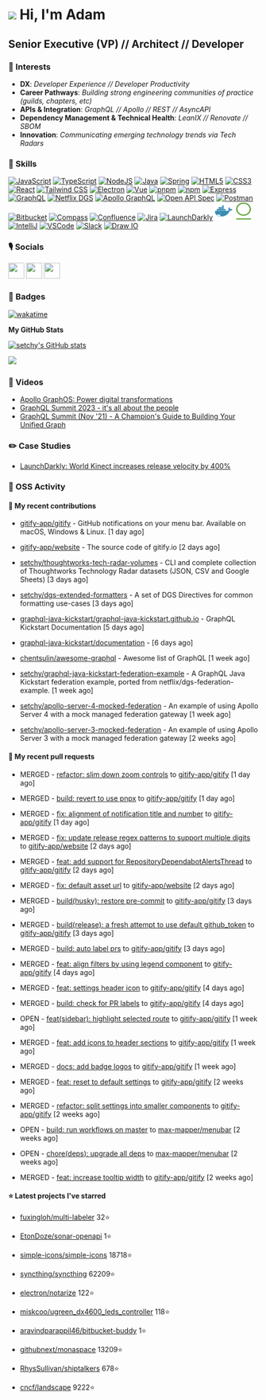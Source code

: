 ![](https://user-images.githubusercontent.com/18350557/176309783-0785949b-9127-417c-8b55-ab5a4333674e.gif) Hi, I'm Adam
============================================================================================================================

Senior Executive (VP) // Architect // Developer
-----------------------------------------------

### 🔭 Interests

- **DX**: *Developer Experience // Developer Productivity*
- **Career Pathways**: *Building strong engineering communities of practice (guilds, chapters, etc)*
- **APIs & Integration**: *GraphQL // Apollo // REST // AsyncAPI*
- **Dependency Management & Technical Health**: *LeanIX // Renovate // SBOM*
- **Innovation**: *Communicating emerging technology trends via Tech Radars*

### 💪 Skills

<p align="left">
  <a href="https://developer.mozilla.org/en-US/docs/Web/JavaScript" target="_blank" rel="noreferrer"><img src="https://raw.githubusercontent.com/danielcranney/readme-generator/main/public/icons/skills/javascript-colored.svg" width="36" height="36" alt="JavaScript" /></a>
  <a href="https://www.typescriptlang.org/" target="_blank" rel="noreferrer"><img src="https://raw.githubusercontent.com/danielcranney/readme-generator/main/public/icons/skills/typescript-colored.svg" width="36" height="36" alt="TypeScript" /></a>
  <a href="https://nodejs.org/en/" target="_blank" rel="noreferrer"><img src="https://raw.githubusercontent.com/danielcranney/readme-generator/main/public/icons/skills/nodejs-colored.svg" width="36" height="36" alt="NodeJS" /></a>
  <a href="https://www.oracle.com/java/" target="_blank" rel="noreferrer"><img src="https://raw.githubusercontent.com/danielcranney/readme-generator/main/public/icons/skills/java-colored.svg" width="36" height="36" alt="Java" /></a>
  <a href="https://spring.io/" target="_blank" rel="noreferrer"><img src="https://cdn.worldvectorlogo.com/logos/spring-3.svg" width="36" height="36" alt="Spring" /></a> 
  <a href="https://developer.mozilla.org/en-US/docs/Glossary/HTML5" target="_blank" rel="noreferrer"><img src="https://raw.githubusercontent.com/danielcranney/readme-generator/main/public/icons/skills/html5-colored.svg" width="36" height="36" alt="HTML5" /></a>
  <a href="https://www.w3.org/TR/CSS/#css" target="_blank" rel="noreferrer"><img src="https://raw.githubusercontent.com/danielcranney/readme-generator/main/public/icons/skills/css3-colored.svg" width="36" height="36" alt="CSS3" /></a>
  <a href="https://react.dev/" target="_blank" rel="noreferrer"><img src="https://cdn.worldvectorlogo.com/logos/react-2.svg" width="36" height="36" alt="React" /></a>
  <a href="https://tailwindcss.com/" target="_blank" rel="noreferrer"><img src="https://cdn.worldvectorlogo.com/logos/tailwind-css-2.svg" width="36" height="36" alt="Tailwind CSS" /></a>
  <a href="https://www.electronjs.org/" target="_blank" rel="noreferrer"><img src="https://cdn.worldvectorlogo.com/logos/electron-1.svg" width="36" height="36" alt="Electron" /></a>
  <a href="https://vuejs.org/" target="_blank" rel="noreferrer"><img src="https://cdn.worldvectorlogo.com/logos/vue-9.svg" width="36" height="36" alt="Vue" /></a>
  <a href="https://pnpm.io/" target="_blank" rel="noreferrer"><img src="https://encrypted-tbn0.gstatic.com/images?q=tbn:ANd9GcSGcwBnoTNg212cvEclMX-_qRw_P-_odFp3aafVal77Hg&s" width="36" height="36" alt="pnpm" /></a>
  <a href="https://www.npmjs.com/" target="_blank" rel="noreferrer"><img src="https://cdn.worldvectorlogo.com/logos/npm-square-red-1.svg" width="36" height="36" alt="npm" /></a>
  <a href="https://expressjs.com/" target="_blank" rel="noreferrer"><img src="https://raw.githubusercontent.com/danielcranney/readme-generator/main/public/icons/skills/express-colored.svg" width="36" height="36" alt="Express" /></a>
  <a href="https://graphql.org/" target="_blank" rel="noreferrer"><img src="https://raw.githubusercontent.com/danielcranney/readme-generator/main/public/icons/skills/graphql-colored.svg" width="36" height="36" alt="GraphQL" /></a>
  <a href="https://netflix.github.io/dgs/" target="_blank" rel="noreferrer"><img src="https://raw.githubusercontent.com/Netflix/dgs/main/docs/images/dgs-framework-brand/Icon/dgs-icon--blue.svg" width="36" height="36" alt="Netflix DGS" /></a>
  <a href="https://apollographql.com/" target="_blank" rel="noreferrer"><img src="https://cdn.worldvectorlogo.com/logos/apollo-graphql-compact.svg" width="36" height="36" alt="Apollo GraphQL" /></a>
  <a href="https://swagger.io/specification/" target="_blank" rel="noreferrer"><img src="https://cdn.worldvectorlogo.com/logos/openapi-1.svg" width="36" height="36" alt="Open API Spec" /></a>
  <a href="https://www.postman.com//" target="_blank" rel="noreferrer"><img src="https://cdn.worldvectorlogo.com/logos/postman.svg" width="36" height="36" alt="Postman" /></a>
  <a href="https://www.atlassian.com/software/bitbucket" target="_blank" rel="noreferrer"><img src="https://cdn.worldvectorlogo.com/logos/bitbucket-icon.svg" width="36" height="36" alt="Bitbucket" /></a>
  <a href="https://www.atlassian.com/software/compass" target="_blank" rel="noreferrer"><img src="https://cdn.worldvectorlogo.com/logos/atlassian-compass-1.svg" width="36" height="36" alt="Compass" /></a>
  <a href="https://www.atlassian.com/software/confluence" target="_blank" rel="noreferrer"><img src="https://cdn.worldvectorlogo.com/logos/confluence-1.svg" width="36" height="36" alt="Confluence" /></a>
  <a href="https://www.atlassian.com/software/jira" target="_blank" rel="noreferrer"><img src="https://cdn.worldvectorlogo.com/logos/jira-1.svg" width="36" height="36" alt="Jira" /></a>
  <a href="https://launchdarkly.com/" target="_blank" rel="noreferrer"><img src="https://cdn.worldvectorlogo.com/logos/launchdarkly-2.svg" width="36" height="36" alt="LaunchDarkly" /></a>
  <a href="https://docker.com/" target="_blank" rel="noreferrer"><img src="https://raw.githubusercontent.com/nx211/homer-icons/master/png/docker.png" width="36" height="36" alt="Docker" /></a>
  <a href="https://jfrog.com/artifactory/" target="_blank" rel="noreferrer"><img src="https://raw.githubusercontent.com/nx211/homer-icons/master/png/artifactory.png" width="36" height="36" alt="Artifactory" /></a>
  <a href="https://www.jetbrains.com/idea/" target="_blank" rel="noreferrer"><img src="https://cdn.worldvectorlogo.com/logos/intellij-idea-1.svg" width="36" height="36" alt="IntelliJ" /></a>
  <a href="https://code.visualstudio.com/" target="_blank" rel="noreferrer"><img src="https://cdn.worldvectorlogo.com/logos/visual-studio-code-1.svg" width="36" height="36" alt="VSCode" /></a>
  <a href="https://slack.com/" target="_blank" rel="noreferrer"><img src="https://cdn.worldvectorlogo.com/logos/slack-new-logo.svg" width="36" height="36" alt="Slack" /></a>
  <a href="https://drawio-app.com/" target="_blank" rel="noreferrer"><img src="https://cdn.worldvectorlogo.com/logos/draw-io.svg" width="36" height="36" alt="Draw IO" /></a>
</p>

                      

### 🎙️ Socials
                  
<p align="left">
  <a href="https://www.github.com/setchy" target="_blank" rel="noreferrer"><img src="https://raw.githubusercontent.com/danielcranney/readme-generator/main/public/icons/socials/github.svg" width="32" height="32" /></a>
  <a href="https://www.linkedin.com/in/adamsetch" target="_blank" rel="noreferrer"><img src="https://raw.githubusercontent.com/danielcranney/readme-generator/main/public/icons/socials/linkedin.svg" width="32" height="32" /></a>
  <a href="https://www.twitter.com/setchy87" target="_blank" rel="noreferrer"><img src="https://raw.githubusercontent.com/danielcranney/readme-generator/main/public/icons/socials/twitter.svg" width="32" height="32" /></a>
</p>

### 📛 Badges

[![wakatime](https://wakatime.com/badge/user/2b948ae2-4be1-4020-8a57-7de60b53fe1d.svg)](https://wakatime.com/@2b948ae2-4be1-4020-8a57-7de60b53fe1d)

<b>My GitHub Stats</b>

<a href="http://www.github.com/setchy"><img src="https://github-readme-stats.vercel.app/api?username=setchy&show_icons=true&hide=&count_private=true&title_color=0891b2&text_color=ffffff&icon_color=0891b2&bg_color=1c1917&hide_border=true&show_icons=true" alt="setchy's GitHub stats" /></a>

<a href="http://www.github.com/setchy"><img src="https://github-readme-streak-stats.herokuapp.com/?user=setchy&stroke=ffffff&background=1c1917&ring=0891b2&fire=0891b2&currStreakNum=ffffff&currStreakLabel=0891b2&sideNums=ffffff&sideLabels=ffffff&dates=ffffff&hide_border=true" /></a>

### 📼 Videos

- [Apollo GraphOS: Power digital transformations](https://www.apollographql.com/enterprise?wvideo=4fu2lsjssc)
- [GraphQL Summit 2023 - it's all about the people](https://www.youtube.com/watch?v=090IWEcHbJc)
- [GraphQL Summit (Nov '21) - A Champion's Guide to Building Your Unified Graph](https://www.apollographql.com/events/roundtable/graphql-summit-november-2021/a-champions-guide-to-building-your-unified-graph)

### ✏️ Case Studies

- [LaunchDarkly: World Kinect increases release velocity by 400%](https://launchdarkly.com/case-studies/world-kinect/)

### 🎯 OSS Activity
#### 🚀 My recent contributions



- [gitify-app/gitify](https://github.com/gitify-app/gitify) - GitHub notifications on your menu bar. Available on macOS, Windows &amp; Linux. [1 day ago]

- [gitify-app/website](https://github.com/gitify-app/website) - The source code of gitify.io [2 days ago]

- [setchy/thoughtworks-tech-radar-volumes](https://github.com/setchy/thoughtworks-tech-radar-volumes) - CLI and complete collection of Thoughtworks Technology Radar datasets (JSON, CSV and Google Sheets) [3 days ago]

- [setchy/dgs-extended-formatters](https://github.com/setchy/dgs-extended-formatters) - A set of DGS Directives for common formatting use-cases [3 days ago]

- [graphql-java-kickstart/graphql-java-kickstart.github.io](https://github.com/graphql-java-kickstart/graphql-java-kickstart.github.io) - GraphQL Kickstart Documentation [5 days ago]

- [graphql-java-kickstart/documentation](https://github.com/graphql-java-kickstart/documentation) -  [6 days ago]

- [chentsulin/awesome-graphql](https://github.com/chentsulin/awesome-graphql) - Awesome list of GraphQL [1 week ago]

- [setchy/graphql-java-kickstart-federation-example](https://github.com/setchy/graphql-java-kickstart-federation-example) - A GraphQL Java Kickstart federation example, ported from netflix/dgs-federation-example. [1 week ago]

- [setchy/apollo-server-4-mocked-federation](https://github.com/setchy/apollo-server-4-mocked-federation) - An example of using Apollo Server 4 with a mock managed federation gateway [1 week ago]

- [setchy/apollo-server-3-mocked-federation](https://github.com/setchy/apollo-server-3-mocked-federation) - An example of using Apollo Server 3 with a mock managed federation gateway [2 weeks ago]

#### 🎉 My recent pull requests



- MERGED - [refactor: slim down zoom controls](https://github.com/gitify-app/gitify/pull/1363) to [gitify-app/gitify](https://github.com/gitify-app/gitify) [1 day ago]

- MERGED - [build: revert to use pnpx](https://github.com/gitify-app/gitify/pull/1362) to [gitify-app/gitify](https://github.com/gitify-app/gitify) [1 day ago]

- MERGED - [fix: alignment of notification title and number](https://github.com/gitify-app/gitify/pull/1361) to [gitify-app/gitify](https://github.com/gitify-app/gitify) [1 day ago]

- MERGED - [fix: update release regex patterns to support multiple digits](https://github.com/gitify-app/website/pull/173) to [gitify-app/website](https://github.com/gitify-app/website) [2 days ago]

- MERGED - [feat: add support for RepositoryDependabotAlertsThread](https://github.com/gitify-app/gitify/pull/1356) to [gitify-app/gitify](https://github.com/gitify-app/gitify) [2 days ago]

- MERGED - [fix: default asset url](https://github.com/gitify-app/website/pull/172) to [gitify-app/website](https://github.com/gitify-app/website) [2 days ago]

- MERGED - [build(husky): restore pre-commit](https://github.com/gitify-app/gitify/pull/1353) to [gitify-app/gitify](https://github.com/gitify-app/gitify) [3 days ago]

- MERGED - [build(release): a fresh attempt to use default github_token](https://github.com/gitify-app/gitify/pull/1348) to [gitify-app/gitify](https://github.com/gitify-app/gitify) [3 days ago]

- MERGED - [build: auto label prs](https://github.com/gitify-app/gitify/pull/1347) to [gitify-app/gitify](https://github.com/gitify-app/gitify) [3 days ago]

- MERGED - [feat: align filters by using legend component](https://github.com/gitify-app/gitify/pull/1344) to [gitify-app/gitify](https://github.com/gitify-app/gitify) [4 days ago]

- MERGED - [feat: settings header icon](https://github.com/gitify-app/gitify/pull/1343) to [gitify-app/gitify](https://github.com/gitify-app/gitify) [4 days ago]

- MERGED - [build: check for PR labels](https://github.com/gitify-app/gitify/pull/1342) to [gitify-app/gitify](https://github.com/gitify-app/gitify) [4 days ago]

- OPEN - [feat(sidebar): highlight selected route](https://github.com/gitify-app/gitify/pull/1330) to [gitify-app/gitify](https://github.com/gitify-app/gitify) [1 week ago]

- MERGED - [feat: add icons to header sections](https://github.com/gitify-app/gitify/pull/1329) to [gitify-app/gitify](https://github.com/gitify-app/gitify) [1 week ago]

- MERGED - [docs: add badge logos](https://github.com/gitify-app/gitify/pull/1323) to [gitify-app/gitify](https://github.com/gitify-app/gitify) [1 week ago]

- MERGED - [feat: reset to default settings](https://github.com/gitify-app/gitify/pull/1321) to [gitify-app/gitify](https://github.com/gitify-app/gitify) [2 weeks ago]

- MERGED - [refactor: split settings into smaller components](https://github.com/gitify-app/gitify/pull/1320) to [gitify-app/gitify](https://github.com/gitify-app/gitify) [2 weeks ago]

- OPEN - [build: run workflows on master](https://github.com/max-mapper/menubar/pull/482) to [max-mapper/menubar](https://github.com/max-mapper/menubar) [2 weeks ago]

- OPEN - [chore(deps): upgrade all deps](https://github.com/max-mapper/menubar/pull/481) to [max-mapper/menubar](https://github.com/max-mapper/menubar) [2 weeks ago]

- MERGED - [feat: increase tooltip width](https://github.com/gitify-app/gitify/pull/1313) to [gitify-app/gitify](https://github.com/gitify-app/gitify) [2 weeks ago]

#### ⭐ Latest projects I've starred



- [fuxingloh/multi-labeler](https://github.com/fuxingloh/multi-labeler) 32⭐

- [EtonDoze/sonar-openapi](https://github.com/EtonDoze/sonar-openapi) 1⭐

- [simple-icons/simple-icons](https://github.com/simple-icons/simple-icons) 18718⭐

- [syncthing/syncthing](https://github.com/syncthing/syncthing) 62209⭐

- [electron/notarize](https://github.com/electron/notarize) 122⭐

- [miskcoo/ugreen_dx4600_leds_controller](https://github.com/miskcoo/ugreen_dx4600_leds_controller) 118⭐

- [aravindparappil46/bitbucket-buddy](https://github.com/aravindparappil46/bitbucket-buddy) 1⭐

- [githubnext/monaspace](https://github.com/githubnext/monaspace) 13209⭐

- [RhysSullivan/shiptalkers](https://github.com/RhysSullivan/shiptalkers) 678⭐

- [cncf/landscape](https://github.com/cncf/landscape) 9222⭐


